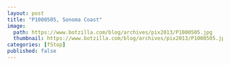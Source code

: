 ```yaml
---
layout: post
title: "P1000505, Sonoma Coast"
image:
  path: https://www.botzilla.com/blog/archives/pix2013/P1000505.jpg
  thumbnail: https://www.botzilla.com/blog/archives/pix2013/P1000505.jpg
categories: [fStop]
published: false
---
```





